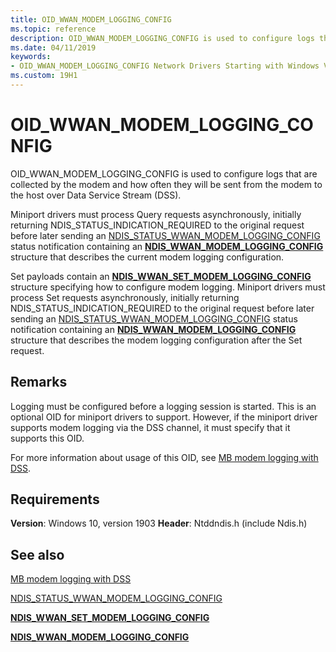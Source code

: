 ```yaml
---
title: OID_WWAN_MODEM_LOGGING_CONFIG
ms.topic: reference
description: OID_WWAN_MODEM_LOGGING_CONFIG is used to configure logs that are collected by the modem and how often they will be sent from the modem to the host over Data Service Stream (DSS).
ms.date: 04/11/2019
keywords: 
- OID_WWAN_MODEM_LOGGING_CONFIG Network Drivers Starting with Windows Vista
ms.custom: 19H1
---
```


# OID_WWAN_MODEM_LOGGING_CONFIG

OID_WWAN_MODEM_LOGGING_CONFIG is used to configure logs that are collected by the modem and how often they will be sent from the modem to the host over Data Service Stream (DSS).

Miniport drivers must process Query requests asynchronously, initially returning NDIS_STATUS_INDICATION_REQUIRED to the original request before later sending an [NDIS_STATUS_WWAN_MODEM_LOGGING_CONFIG](ndis-status-wwan-modem-logging-config.md) status notification containing an [**NDIS_WWAN_MODEM_LOGGING_CONFIG**](/windows-hardware/drivers/ddi/ndiswwan/ns-ndiswwan-_ndis_wwan_modem_logging_config) structure that describes the current modem logging configuration.

Set payloads contain an [**NDIS_WWAN_SET_MODEM_LOGGING_CONFIG**](/windows-hardware/drivers/ddi/ndiswwan/ns-ndiswwan-_ndis_wwan_set_modem_logging_config) structure specifying how to configure modem logging. Miniport drivers must process Set requests asynchronously, initially returning NDIS_STATUS_INDICATION_REQUIRED to the original request before later sending an [NDIS_STATUS_WWAN_MODEM_LOGGING_CONFIG](ndis-status-wwan-modem-logging-config.md) status notification containing an [**NDIS_WWAN_MODEM_LOGGING_CONFIG**](/windows-hardware/drivers/ddi/ndiswwan/ns-ndiswwan-_ndis_wwan_modem_logging_config) structure that describes the modem logging configuration after the Set request.

## Remarks

Logging must be configured before a logging session is started. This is an optional OID for miniport drivers to support. However, if the miniport driver supports modem logging via the DSS channel, it must specify that it supports this OID. 

For more information about usage of this OID, see [MB modem logging with DSS](mb-modem-logging-with-dss.md).

## Requirements

**Version**: Windows 10, version 1903
**Header**: Ntddndis.h (include Ndis.h)

## See also

[MB modem logging with DSS](mb-modem-logging-with-dss.md)

[NDIS_STATUS_WWAN_MODEM_LOGGING_CONFIG](ndis-status-wwan-modem-logging-config.md)

[**NDIS_WWAN_SET_MODEM_LOGGING_CONFIG**](/windows-hardware/drivers/ddi/ndiswwan/ns-ndiswwan-_ndis_wwan_set_modem_logging_config)

[**NDIS_WWAN_MODEM_LOGGING_CONFIG**](/windows-hardware/drivers/ddi/ndiswwan/ns-ndiswwan-_ndis_wwan_modem_logging_config)
